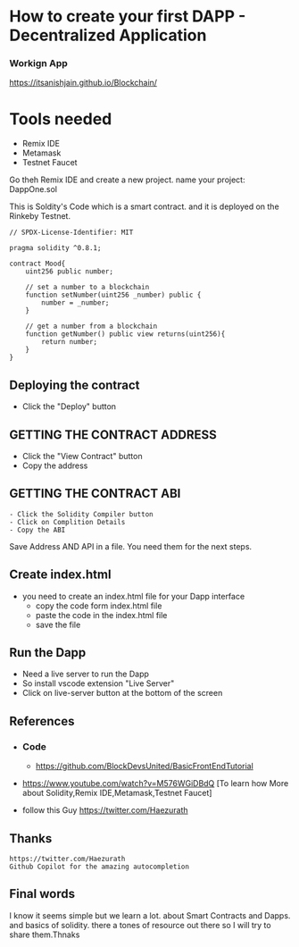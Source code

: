 # How to create your first DAPP - Decentralized Application

### Workign App

https://itsanishjain.github.io/Blockchain/

# Tools needed

- Remix IDE
- Metamask
- Testnet Faucet

Go theh Remix IDE and create a new project.
name your project: DappOne.sol

This is Soldity's Code which is a smart contract. and it is deployed on the Rinkeby Testnet.

```
// SPDX-License-Identifier: MIT

pragma solidity ^0.8.1;

contract Mood{
    uint256 public number;

    // set a number to a blockchain
    function setNumber(uint256 _number) public {
        number = _number;
    }

    // get a number from a blockchain
    function getNumber() public view returns(uint256){
        return number;
    }
}

```

## Deploying the contract

- Click the "Deploy" button

## GETTING THE CONTRACT ADDRESS

- Click the "View Contract" button
- Copy the address

## GETTING THE CONTRACT ABI

    - Click the Solidity Compiler button
    - Click on Complition Details
    - Copy the ABI

Save Address AND API in a file. You need them for the next steps.

## Create index.html

- you need to create an index.html file for your Dapp interface
  - copy the code form index.html file
  - paste the code in the index.html file
  - save the file

## Run the Dapp

- Need a live server to run the Dapp
- So install vscode extension "Live Server"
- Click on live-server button at the bottom of the screen

## References

- ### Code

  - https://github.com/BlockDevsUnited/BasicFrontEndTutorial

- https://www.youtube.com/watch?v=M576WGiDBdQ [To learn how More about Solidity,Remix IDE,Metamask,Testnet Faucet]

- follow this Guy
  https://twitter.com/Haezurath

## Thanks

    https://twitter.com/Haezurath
    Github Copilot for the amazing autocompletion

## Final words

I know it seems simple but we learn a lot. about Smart Contracts and Dapps. and basics of solidity.
there a tones of resource out there so I will try to share them.Thnaks
